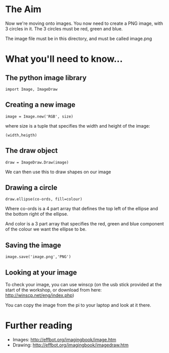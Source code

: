 # The Aim

Now we're moving onto images. You now need to create a PNG image, with 3 circles in it. The 3 circles must be red, green and blue.

The image file must be in this directory, and must be called image.png

# What you'll need to know...

## The python image library

    import Image, ImageDraw

## Creating a new image

    image = Image.new('RGB', size)

where size is a tuple that specifies the width and height of the image:

    (width,heigth)

## The draw object

    draw = ImageDraw.Draw(image)

We can then use this to draw shapes on our image

## Drawing a circle

    draw.ellipse(co-ords, fill=colour)

Where co-ords is a 4 part array that defines the top left of the ellipse and the bottom right of the ellipse.

And color is a 3 part array that specifies the red, green and blue component of the colour we want the ellipse to be.

## Saving the image

    image.save('image.png','PNG')

## Looking at your image

To check your image, you can use winscp (on the usb stick provided at the start of the workshop, or download from here: http://winscp.net/eng/index.php)

You can copy the image from the pi to your laptop and look at it there.

# Further reading

* Images: http://effbot.org/imagingbook/image.htm
* Drawing: http://effbot.org/imagingbook/imagedraw.htm
